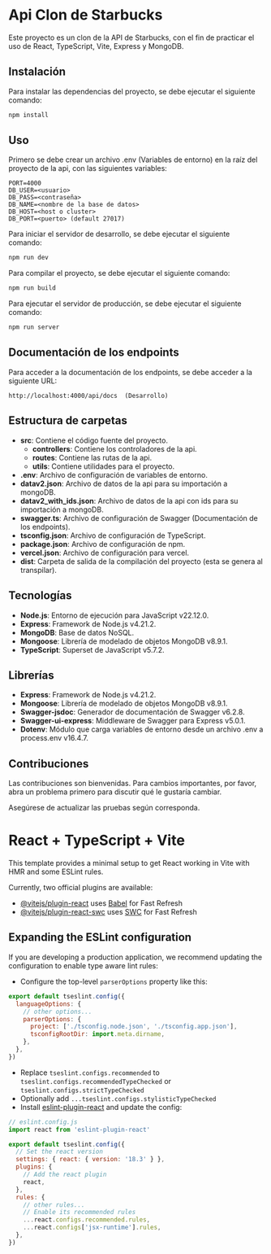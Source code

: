# Api Clon de Starbucks

Este proyecto es un clon de la API de Starbucks, con el fin de practicar el uso de React, TypeScript, Vite, Express y MongoDB.

## Instalación

Para instalar las dependencias del proyecto, se debe ejecutar el siguiente comando:

```bash
npm install
```

## Uso

Primero se debe crear un archivo .env (Variables de entorno) en la raíz del proyecto de la api, con las siguientes variables:

```
PORT=4000
DB_USER=<usuario>
DB_PASS=<contraseña>
DB_NAME=<nombre de la base de datos>
DB_HOST=<host o cluster>
DB_PORT=<puerto> (default 27017)
```

Para iniciar el servidor de desarrollo, se debe ejecutar el siguiente comando:

```bash
npm run dev
```

Para compilar el proyecto, se debe ejecutar el siguiente comando:

```bash
npm run build
```

Para ejecutar el servidor de producción, se debe ejecutar el siguiente comando:

```bash
npm run server
```

## Documentación de los endpoints

Para acceder a la documentación de los endpoints, se debe acceder a la siguiente URL:

```
http://localhost:4000/api/docs  (Desarrollo)
```

## Estructura de carpetas

- **src**: Contiene el código fuente del proyecto.
  - **controllers**: Contiene los controladores de la api.
  - **routes**: Contiene las rutas de la api.
  - **utils**: Contiene utilidades para el proyecto.
- **.env**: Archivo de configuración de variables de entorno.
- **datav2.json**: Archivo de datos de la api para su importación a mongoDB.
- **datav2_with_ids.json**: Archivo de datos de la api con ids para su importación a mongoDB.
- **swagger.ts**: Archivo de configuración de Swagger (Documentación de los endpoints).
- **tsconfig.json**: Archivo de configuración de TypeScript.
- **package.json**: Archivo de configuración de npm.
- **vercel.json**: Archivo de configuración para vercel.
- **dist**: Carpeta de salida de la compilación del proyecto (esta se genera al transpilar).

## Tecnologías

- **Node.js**: Entorno de ejecución para JavaScript v22.12.0.
- **Express**: Framework de Node.js v4.21.2.
- **MongoDB**: Base de datos NoSQL.
- **Mongoose**: Librería de modelado de objetos MongoDB v8.9.1.
- **TypeScript**: Superset de JavaScript v5.7.2.

## Librerías

- **Express**: Framework de Node.js v4.21.2.
- **Mongoose**: Librería de modelado de objetos MongoDB v8.9.1.
- **Swagger-jsdoc**: Generador de documentación de Swagger v6.2.8.
- **Swagger-ui-express**: Middleware de Swagger para Express v5.0.1.
- **Dotenv**: Módulo que carga variables de entorno desde un archivo .env a process.env v16.4.7.


## Contribuciones

Las contribuciones son bienvenidas. Para cambios importantes, por favor, abra un problema primero para discutir qué le gustaría cambiar.

Asegúrese de actualizar las pruebas según corresponda.

# React + TypeScript + Vite

This template provides a minimal setup to get React working in Vite with HMR and some ESLint rules.

Currently, two official plugins are available:

- [@vitejs/plugin-react](https://github.com/vitejs/vite-plugin-react/blob/main/packages/plugin-react/README.md) uses [Babel](https://babeljs.io/) for Fast Refresh
- [@vitejs/plugin-react-swc](https://github.com/vitejs/vite-plugin-react-swc) uses [SWC](https://swc.rs/) for Fast Refresh

## Expanding the ESLint configuration

If you are developing a production application, we recommend updating the configuration to enable type aware lint rules:

- Configure the top-level `parserOptions` property like this:

```js
export default tseslint.config({
  languageOptions: {
    // other options...
    parserOptions: {
      project: ['./tsconfig.node.json', './tsconfig.app.json'],
      tsconfigRootDir: import.meta.dirname,
    },
  },
})
```

- Replace `tseslint.configs.recommended` to `tseslint.configs.recommendedTypeChecked` or `tseslint.configs.strictTypeChecked`
- Optionally add `...tseslint.configs.stylisticTypeChecked`
- Install [eslint-plugin-react](https://github.com/jsx-eslint/eslint-plugin-react) and update the config:

```js
// eslint.config.js
import react from 'eslint-plugin-react'

export default tseslint.config({
  // Set the react version
  settings: { react: { version: '18.3' } },
  plugins: {
    // Add the react plugin
    react,
  },
  rules: {
    // other rules...
    // Enable its recommended rules
    ...react.configs.recommended.rules,
    ...react.configs['jsx-runtime'].rules,
  },
})
```
